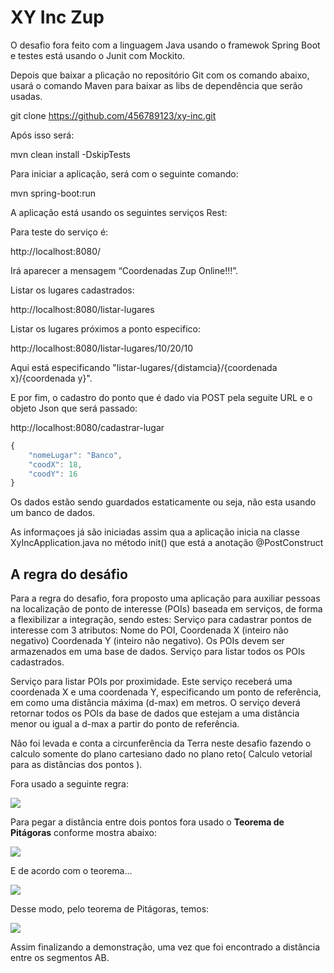 # XY Inc Zup

<p>O desafio fora feito com a linguagem Java usando o framewok Spring Boot e testes está usando o Junit com Mockito.</p>
<p>Depois que baixar a plicação no repositório Git com os comando abaixo, usará o comando Maven para baixar as libs de dependência que serão usadas.</p>

git clone https://github.com/456789123/xy-inc.git

<p>Após isso será:</p>

mvn clean install -DskipTests

<p>Para iniciar a aplicação, será com o seguinte comando:</p>

mvn spring-boot:run

<p>A aplicação está usando os seguintes serviços Rest:</p>
<p>Para teste do serviço é:</p>
http://localhost:8080/

<p>Irá aparecer a mensagem “Coordenadas Zup Online!!!”.</p>

<p>Listar os lugares cadastrados:</p>

http://localhost:8080/listar-lugares

<p>Listar os lugares próximos a ponto especifico:</p>

http://localhost:8080/listar-lugares/10/20/10

<p>Aqui está especificando "listar-lugares/{distamcia}/{coordenada x}/{coordenada y}".</p>

<p>E por fim, o cadastro do ponto que é dado via POST pela seguite URL e o objeto Json que será passado:</p>

http://localhost:8080/cadastrar-lugar

```js
{
    "nomeLugar": "Banco",
    "coodX": 18,
    "coodY": 16
}
```

<p>Os dados estão sendo guardados estaticamente ou seja, não esta usando um banco de dados.</p>
<p>As informaçoes já são iniciadas assim qua a aplicação inicia na classe XyIncApplication.java no método init() que está a anotação @PostConstruct</p>

## A regra do desáfio

<p>Para a regra do desafio, fora proposto uma aplicação para auxiliar pessoas na localização de ponto de interesse (POIs) baseada em serviços, de forma a flexibilizar a integração, sendo estes:
Serviço para cadastrar pontos de interesse com 3 atributos: Nome do POI, Coordenada X (inteiro não negativo) Coordenada Y (inteiro não negativo). Os POIs devem ser armazenados em uma base de dados.
Serviço para listar todos os POIs cadastrados.</p>
<p>Serviço para listar POIs por proximidade. Este serviço receberá uma coordenada X e uma coordenada Y, especificando um ponto de referência, em como uma distância máxima (d-max) em metros. O serviço deverá retornar todos os POIs da base de dados que estejam a uma distância menor ou igual a d-max a partir do ponto de referência.</p>
<p>Não foi levada e conta a circunferência da Terra neste desafio fazendo o calculo somente do plano cartesiano dado no plano reto( Calculo vetorial para as distâncias dos pontos ).</p>

<p>Fora usado a seguinte regra:</p>


![](https://s4.static.brasilescola.uol.com.br/img/2016/07/coordenadas-dos-pontos.jpg)

<p>Para pegar a distância entre dois pontos fora usado o <b>Teorema de Pitágoras</b> conforme mostra abaixo:</p>

![](https://s2.static.brasilescola.uol.com.br/img/2016/07/comprimento-da-planificacao.jpg)

<p>E de acordo com o teorema...

![](https://s3.static.brasilescola.uol.com.br/img/2016/07/ultimo-calculo-de-distancia.jpg)

<p>Desse modo, pelo teorema de Pitágoras, temos:</p>

![](https://s4.static.brasilescola.uol.com.br/img/2016/07/calculo-da-distancia-entre-dois-pontos-no-espaco.jpg)

<p>Assim finalizando a demonstração, uma vez que foi encontrado a distância entre os segmentos AB.</p>

